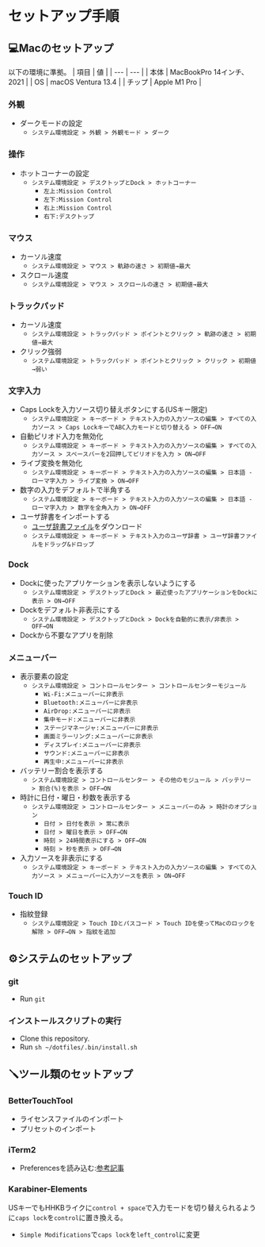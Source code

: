 # セットアップ手順
## 💻Macのセットアップ
以下の環境に準拠。
| 項目 | 値 |
| --- | --- |
| 本体 | MacBookPro 14インチ、2021 |
| OS | macOS Ventura 13.4 |
| チップ | Apple M1 Pro |

### 外観
- ダークモードの設定
  - `システム環境設定 > 外観 > 外観モード > ダーク`

### 操作
- ホットコーナーの設定
  - `システム環境設定 > デスクトップとDock > ホットコーナー`
    - `左上:Mission Control`
    - `左下:Mission Control`
    - `右上:Mission Control`
    - `右下:デスクトップ`

### マウス
- カーソル速度
  - `システム環境設定 > マウス > 軌跡の速さ > 初期値→最大`
- スクロール速度
  - `システム環境設定 > マウス > スクロールの速さ > 初期値→最大`

### トラックパッド
- カーソル速度
  - `システム環境設定 > トラックパッド > ポイントとクリック > 軌跡の速さ > 初期値→最大`
- クリック強弱
  - `システム環境設定 > トラックパッド > ポイントとクリック > クリック > 初期値→弱い`

### 文字入力
- Caps Lockを入力ソース切り替えボタンにする(USキー限定)
  - `システム環境設定 > キーボード > テキスト入力の入力ソースの編集 > すべての入力ソース > Caps LockキーでABC入力モードと切り替える > OFF→ON`
- 自動ピリオド入力を無効化
  - `システム環境設定 > キーボード > テキスト入力の入力ソースの編集 > すべての入力ソース > スペースバーを2回押してピリオドを入力 > ON→OFF`
- ライブ変換を無効化
  - `システム環境設定 > キーボード > テキスト入力の入力ソースの編集 > 日本語 - ローマ字入力 > ライブ変換 > ON→OFF`
- 数字の入力をデフォルトで半角する
  - `システム環境設定 > キーボード > テキスト入力の入力ソースの編集 > 日本語 - ローマ字入力 > 数字を全角入力 > ON→OFF`
- ユーザ辞書をインポートする
  - [ユーザ辞書ファイル](https://github.com/umechanhika/dotfiles/blob/main/.config/text-substitutions-mac.plist)をダウンロード
  - `システム環境設定 > キーボード > テキスト入力のユーザ辞書 > ユーザ辞書ファイルをドラッグ&ドロップ`

### Dock
- Dockに使ったアプリケーションを表示しないようにする
  - `システム環境設定 > デスクトップとDock > 最近使ったアプリケーションをDockに表示 > ON→OFF`
- Dockをデフォルト非表示にする
  - `システム環境設定 > デスクトップとDock > Dockを自動的に表示/非表示 > OFF→ON`
- Dockから不要なアプリを削除

### メニューバー
- 表示要素の設定
  - `システム環境設定 > コントロールセンター > コントロールセンターモジュール`
    - `Wi-Fi:メニューバーに非表示` 
    - `Bluetooth:メニューバーに非表示`
    - `AirDrop:メニューバーに非表示`
    - `集中モード:メニューバーに非表示`
    - `ステージマネージャ:メニューバーに非表示`
    - `画面ミラーリング:メニューバーに非表示`
    - `ディスプレイ:メニューバーに非表示`
    - `サウンド:メニューバーに非表示`
    - `再生中:メニューバーに非表示`
- バッテリー割合を表示する
  - `システム環境設定 > コントロールセンター > その他のモジュール > バッテリー > 割合(%)を表示 > OFF→ON`
- 時計に日付・曜日・秒数を表示する
  - `システム環境設定 > コントロールセンター > メニューバーのみ > 時計のオプション`
    - `日付 > 日付を表示 > 常に表示`
    - `日付 > 曜日を表示 > OFF→ON`
    - `時刻 > 24時間表示にする > OFF→ON`
    - `時刻 > 秒を表示 > OFF→ON`
- 入力ソースを非表示にする
  - `システム環境設定 > キーボード > テキスト入力の入力ソースの編集 > すべての入力ソース > メニューバーに入力ソースを表示 > ON→OFF`

### Touch ID
- 指紋登録
  - `システム環境設定 > Touch IDとパスコード > Touch IDを使ってMacのロックを解除 > OFF→ON > 指紋を追加`

## ⚙️システムのセットアップ
### git
- Run `git`

### インストールスクリプトの実行
- Clone this repository.
- Run `sh ~/dotfiles/.bin/install.sh`

## 🪛ツール類のセットアップ
### BetterTouchTool
- ライセンスファイルのインポート
- プリセットのインポート

### iTerm2
- Preferencesを読み込む:[参考記事](https://qiita.com/reoring/items/a0f3d6186efd11c87f1b)

### Karabiner-Elements
USキーでもHHKBライクに`control + space`で入力モードを切り替えられるように`caps lock`を`control`に置き換える。

- `Simple Modifications`で`caps lock`を`left_control`に変更
